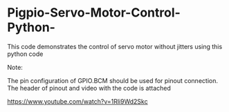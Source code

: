 # Pigpio-Servo-Motor-Control-Python-
This code demonstrates the control of servo motor without jitters using this python code

Note:

The pin configuration of GPIO.BCM should be used for pinout connection. The header of pinout and video with the code is attached


https://www.youtube.com/watch?v=1Rli9Wd2Skc
